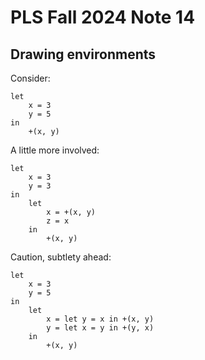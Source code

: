# PLS Fall 2024 Note 14

## Drawing environments

Consider:

```
let
    x = 3
    y = 5
in
    +(x, y)
```

A little more involved:

```
let
    x = 3
    y = 3
in
    let
        x = +(x, y)
        z = x
    in
        +(x, y)
```

Caution, subtlety ahead:

```
let
    x = 3
    y = 5
in
    let
        x = let y = x in +(x, y)
        y = let x = y in +(y, x)
    in
        +(x, y)
```
